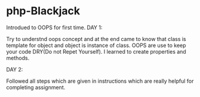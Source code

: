 # php-Blackjack
Introdued to OOPS for first time.
DAY 1: 

Try to understnd oops concept and at the end came to know that class is template for object and object is instance of class.
OOPS are use to keep your code DRY(Do not Repet Yourself).
I learned to create properties and methods.

DAY 2:

Followed all steps which are given in instructions which are really helpful for completing assignment.









